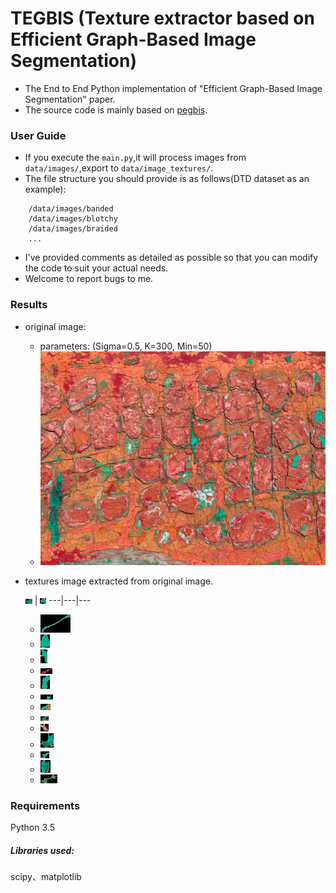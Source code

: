 # TEGBIS (Texture extractor based on Efficient Graph-Based Image Segmentation)
- The End to End Python implementation of "Efficient Graph-Based Image Segmentation" paper.
- The source code is mainly based on [pegbis](https://github.com/salaee/pegbis).

### User Guide
- If you execute the `main.py`,it will process images from `data/images/`,export to
`data/image_textures/`.
- The file structure you should provide is as follows(DTD dataset as an example):
```angular2html
    /data/images/banded
    /data/images/blotchy
    /data/images/braided
    ...
```
- I've provided comments as detailed as possible so that you can modify the code to 
  suit your actual needs.
- Welcome to report bugs to me.

### Results
- original image:
  - parameters: (Sigma=0.5, K=300, Min=50)
  - ![original image](https://github.com/xb534/tegbis/blob/master/results/blotchy_0003.jpg)


- textures image extracted from original image.

  ![original image](https://github.com/xb534/tegbis/blob/master/results/blotchy_0003_0.png) | ![original image](https://github.com/xb534/tegbis/blob/master/results/blotchy_0003_1.png)
  ---|---|---
  - ![original image](https://github.com/xb534/tegbis/blob/master/results/blotchy_0003_2.png)
  - ![original image](https://github.com/xb534/tegbis/blob/master/results/blotchy_0003_3.png)
  - ![original image](https://github.com/xb534/tegbis/blob/master/results/blotchy_0003_4.png)
  - ![original image](https://github.com/xb534/tegbis/blob/master/results/blotchy_0003_5.png)
  - ![original image](https://github.com/xb534/tegbis/blob/master/results/blotchy_0003_6.png)
  - ![original image](https://github.com/xb534/tegbis/blob/master/results/blotchy_0003_7.png)
  - ![original image](https://github.com/xb534/tegbis/blob/master/results/blotchy_0003_8.png)
  - ![original image](https://github.com/xb534/tegbis/blob/master/results/blotchy_0003_9.png)
  - ![original image](https://github.com/xb534/tegbis/blob/master/results/blotchy_0003_10.png)
  - ![original image](https://github.com/xb534/tegbis/blob/master/results/blotchy_0003_11.png)
  - ![original image](https://github.com/xb534/tegbis/blob/master/results/blotchy_0003_12.png)
  - ![original image](https://github.com/xb534/tegbis/blob/master/results/blotchy_0003_13.png)
  - ![original image](https://github.com/xb534/tegbis/blob/master/results/blotchy_0003_14.png)


### Requirements
Python 3.5<br>

##### Libraries used: 
scipy、matplotlib

